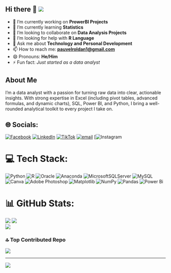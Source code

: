 ## Hi there 👋  [![](https://visitcount.itsvg.in/api?id=PauvelRoldan&icon=0&color=1)](https://visitcount.itsvg.in)

- 🔭 I’m currently working on **ProwerBI Projects**
- 🌱 I’m currently learning **Statistics**
- 👯 I’m looking to collaborate on **Data Analysis Projects**
- 🤔 I’m looking for help with **R Language**
- 💬 Ask me about **Technology and Personal Development**
- 📫 How to reach me: **pauvelroldan1@gmail.com**
- 😄 Pronouns: **He/Him**
- ⚡ Fun fact: *Just started as a data analyst*

## About Me
I’m a data analyst with a passion for turning raw data into clear, actionable insights. With strong expertise in Excel (including pivot tables, advanced formulas, and dynamic charts), SQL, Power BI, and Python, I bring a well-rounded analytical toolkit to every project I take on.


## 🌐 Socials:
[![Facebook](https://img.shields.io/badge/Facebook-%231877F2.svg?logo=Facebook&logoColor=white)](https://facebook.com/https://web.facebook.com/pauvel.kouati.3) [![LinkedIn](https://img.shields.io/badge/LinkedIn-%230077B5.svg?logo=linkedin&logoColor=white)](https://linkedin.com/in/https://www.linkedin.com/in/pauvel-roldan-02764018a/) [![TikTok](https://img.shields.io/badge/TikTok-%23000000.svg?logo=TikTok&logoColor=white)](https://tiktok.com/@https://www.tiktok.com/@mr_kouati) [![email](https://img.shields.io/badge/Email-D14836?logo=gmail&logoColor=white)](mailto:pauvelroldan1@gmail.com) [![Instagram](https://instagram.com/https://www.instagram.com/mr.kouati/?igsh=MWE1ZGFodmpuZzNqeQ%3D%3D&utm_source=qr#)

# 💻 Tech Stack:
![Python](https://img.shields.io/badge/python-3670A0?style=for-the-badge&logo=python&logoColor=ffdd54) ![R](https://img.shields.io/badge/r-%23276DC3.svg?style=for-the-badge&logo=r&logoColor=white) ![Oracle](https://img.shields.io/badge/Oracle-F80000?style=for-the-badge&logo=oracle&logoColor=white) ![Anaconda](https://img.shields.io/badge/Anaconda-%2344A833.svg?style=for-the-badge&logo=anaconda&logoColor=white) ![MicrosoftSQLServer](https://img.shields.io/badge/Microsoft%20SQL%20Server-CC2927?style=for-the-badge&logo=microsoft%20sql%20server&logoColor=white) ![MySQL](https://img.shields.io/badge/mysql-4479A1.svg?style=for-the-badge&logo=mysql&logoColor=white) ![Canva](https://img.shields.io/badge/Canva-%2300C4CC.svg?style=for-the-badge&logo=Canva&logoColor=white) ![Adobe Photoshop](https://img.shields.io/badge/adobe%20photoshop-%2331A8FF.svg?style=for-the-badge&logo=adobe%20photoshop&logoColor=white) ![Matplotlib](https://img.shields.io/badge/Matplotlib-%23ffffff.svg?style=for-the-badge&logo=Matplotlib&logoColor=black) ![NumPy](https://img.shields.io/badge/numpy-%23013243.svg?style=for-the-badge&logo=numpy&logoColor=white) ![Pandas](https://img.shields.io/badge/pandas-%23150458.svg?style=for-the-badge&logo=pandas&logoColor=white) ![Power Bi](https://img.shields.io/badge/power_bi-F2C811?style=for-the-badge&logo=powerbi&logoColor=black)

# 📊 GitHub Stats:
![](https://github-readme-stats.vercel.app/api?username=PauvelRoldan&theme=swift&hide_border=false&include_all_commits=false&count_private=false)
![](https://nirzak-streak-stats.vercel.app/?user=PauvelRoldan&theme=swift&hide_border=false)<br/>
![](https://github-readme-stats.vercel.app/api/top-langs/?username=PauvelRoldan&theme=swift&hide_border=false&include_all_commits=false&count_private=false&layout=compact)

### 🔝 Top Contributed Repo
![](https://github-contributor-stats.vercel.app/api?username=PauvelRoldan&limit=5&theme=dark&combine_all_yearly_contributions=true)

---
[![](https://visitcount.itsvg.in/api?id=PauvelRoldan&icon=0&color=1)](https://visitcount.itsvg.in)

<!-- Proudly created with GPRM ( https://gprm.itsvg.in ) -->
